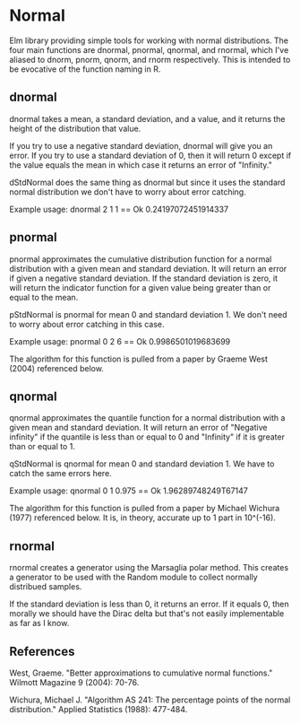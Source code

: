 # Normal
Elm library providing simple tools for working with normal distributions. The four main functions are dnormal, pnormal, qnormal, and rnormal, which I've aliased to dnorm, pnorm, qnorm, and rnorm respectively. This is intended to be evocative of the function naming in R. 

## dnormal
dnormal takes a mean, a standard deviation, and a value, and it returns the height of the distribution that value. 

If you try to use a negative standard deviation, dnormal will give you an error. If you try to use a standard deviation of 0, then it will return 0 except if the value equals the mean in which case it returns an error of "Infinity."

dStdNormal does the same thing as dnormal but since it uses the standard normal distribution we don't have to worry about error catching.

Example usage: 
  dnormal 2 1 1 == Ok 0.24197072451914337

## pnormal
pnormal approximates the cumulative distribution function for a normal distribution with a given mean and standard deviation. It will return an error if given a negative standard deviation. If the standard deviation is zero, it will return the indicator function for a given value being greater than or equal to the mean. 

pStdNormal is pnormal for mean 0 and standard deviation 1. We don't need to worry about error catching in this case.

Example usage:
  pnormal 0 2 6 == Ok 0.9986501019683699

The algorithm for this function is pulled from a paper by Graeme West (2004) referenced below. 

## qnormal
qnormal approximates the quantile function for a normal distribution with a given mean and standard deviation. It will return an error of "Negative infinity" if the quantile is less than or equal to 0 and "Infinity" if it is greater than or equal to 1. 

qStdNormal is qnormal for mean 0 and standard deviation 1. We have to catch the same errors here.

Example usage:
  qnormal 0 1 0.975 == Ok 1.96289748249T67147
  
The algorithm for this function is pulled from a paper by Michael Wichura (1977) referenced below. It is, in theory, accurate up to 1 part in 10^(-16). 
  
## rnormal
rnormal creates a generator using the Marsaglia polar method. This creates a generator to be used with the Random module to collect normally distribued samples. 

If the standard deviation is less than 0, it returns an error. If it equals 0, then morally we should have the Dirac delta but that's not easily implementable as far as I know.

## References
  West, Graeme. "Better approximations to cumulative normal functions." Wilmott Magazine 9 (2004): 70-76.
  
Wichura, Michael J. "Algorithm AS 241: The percentage points of the normal distribution." Applied Statistics (1988): 477-484.
